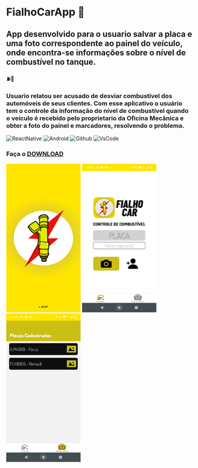﻿# FialhoCarApp 📱

## App desenvolvido para o usuario salvar a placa e uma foto correspondente ao painel do veículo, onde encontra-se informações sobre o nível de combustível no tanque.
⛽🚗
### Usuario relatou ser acusado de desviar combustível dos automóveis de seus clientes. Com esse aplicativo o usuário tem o controle da informação do nível de combustível quando o veículo é recebido pelo proprietario da Oficina Mecânica e obter a foto do painel e marcadores, resolvendo o problema. 

![ReactNative](https://img.shields.io/badge/React_Native-20232A?style=for-the-badge&logo=react&logoColor=61DAFB)
![Android](https://img.shields.io/badge/Android-3DDC84?style=for-the-badge&logo=android&logoColor=white)
![Github](https://img.shields.io/badge/GitHub-100000?style=for-the-badge&logo=github&logoColor=white)
![VsCode](https://img.shields.io/badge/Made%20for-VSCode-1f425f.svg)


### Faça o [DOWNLOAD](LinkAQUI)

<img src="assets/splash.png" width="200" height="400" alt="Splash do App"/> <img src="assets\images\dashboard.jpeg" width="200" height="400" alt="Dashboard do App"/> <img src="assets\images\filesSaved.jpeg" width="200" height="400" alt="Placas salvas com a respectiva imagem"/>

